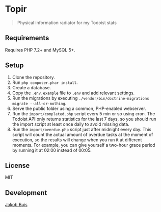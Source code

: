 # Topir
> Physical information radiator for my Todoist stats

## Requirements
Requires PHP 7.2+ and MySQL 5+.

## Setup
1. Clone the repository.
1. Run `php composer.phar install`.
1. Create a database.
1. Copy the `.env.example` file to `.env` and add relevant settings.
1. Run the migrations by executing `./vendor/bin/doctrine-migrations migrate --all-or-nothing`.
1. Serve the public folder using a common, PHP-enabled webserver.
1. Run the `import/completed.php` script every 5 min or so using cron. The Todoist API only returns statistics for the last 7 days, so you should run the import script at least once daily to avoid missing data.
1. Run the `import/overdue.php` script just after midnight every day. This script will count the actual amount of overdue tasks at the moment of execution, so the results will change when you run it at different moments. For example, you can give yourself a two-hour grace period by running it at 02:00 instead of 00:05.

## License
MIT

## Development
[Jakob Buis](https://www.jakobbuis.nl)
